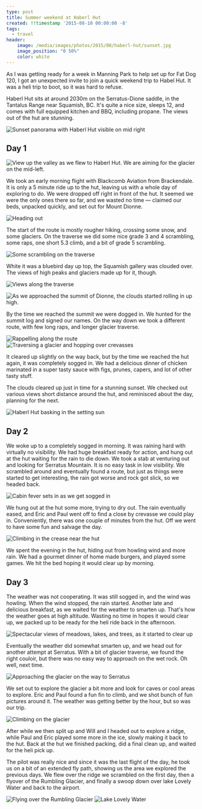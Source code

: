 ```yaml
---
type: post
title: Summer weekend at Haberl Hut
created: !!timestamp '2015-08-10 00:00:00 -8'
tags:
  - travel
header:
    image: /media/images/photos/2015/08/haberl-hut/sunset.jpg
    image_position: "0 50%"
    color: white
---
```

As I was getting ready for a week in Manning Park to help set up for Fat Dog 120, I got an unexpected invite to join a quick weekend trip to Habel Hut. It was a heli trip to boot, so it was hard to refuse.

Haberl Hut sits at around 2030m on the Serratus-Dione saddle, in the Tantalus Range near Squamish, BC. It's quite a nice size, sleeps 12, and comes with full equipped kitchen and BBQ, including propane. The views out of the hut are stunning.

![Sunset panorama with Haberl Hut visible on mid right][sunset]

## Day 1

![View up the valley as we flew to Haberl Hut. We are aiming for the glacier on the mid-left.][flight-in]

We took an early morning flight with Blackcomb Aviation from Brackendale. It is only a 5 minute ride up to the hut, leaving us with a whole day of exploring to do. We were dropped off right in front of the hut. It seemed we were the only ones there so far, and we wasted no time — claimed our beds, unpacked quickly, and set out for Mount Dionne.

![Heading out][setting-out]

The start of the route is mostly rougher hiking, crossing some snow, and some glaciers. On the traverse we did some nice grade 3 and 4 scrambling, some raps, one short 5.3 climb, and a bit of grade 5 scrambling.

![Some scrambling on the traverse][scrambles]

White it was a bluebird day up top, the Squamish gallery was clouded over. The views of high peaks and glaciers made up for it, though.

![Views along the traverse][views]

![As we approached the summit of Dionne, the clouds started rolling in up high.][approaching-summit]

By the time we reached the summit we were dogged in. We hunted for the summit log and signed our names. On the way down we took a different route, with few long raps, and longer glacier traverse.

![Rappelling along the route][raps]
![Traversing a glacier and hopping over crevasses][glacier]

It cleared up slightly on the way back, but by the time we reached the hut again, it was completely sogged in. We had a delicious dinner of chicken marinated in a super tasty sauce with figs, prunes, capers, and lot of other tasty stuff.

The clouds cleared up just in time for a stunning sunset. We checked out various views short distance around the hut, and reminisced about the day, planning for the next. 

![Haberl Hut basking in the setting sun][haberl-sunset]

## Day 2

We woke up to a completely sogged in morning. It was raining hard with virtually no visibility. We had huge breakfast ready for action, and hung out at the hut waiting for the rain to die down. We took a stab at venturing out and looking for Serratus Mountain. It is no easy task in low visibility. We scrambled around and eventually found a route, but just as things were started to get interesting, the rain got worse and rock got slick, so we headed back. 

![Cabin fever sets in as we get sogged in][sogged-out]

We hung out at the hut some more, trying to dry out. The rain eventually eased, and Eric and Paul went off to find a close by crevasse we could play in. Conveniently, there was one couple of minutes from the hut. Off we went to have some fun and salvage the day.

![Climbing in the crease near the hut][crevase-fun]

We spent the evening in the hut, hiding out from howling wind  and more rain. We had a gourmet dinner of home made burgers, and played some games. We hit the bed hoping it would clear up by morning.

## Day 3

The weather was not cooperating. It was still sogged in, and the wind was howling. When the wind stopped, the rain started. Another late and delicious breakfast, as we waited for the weather to smarten up. That's how the weather goes at high altitude. Wasting no time in hopes it would clear up, we packed up to be ready for the heli ride back in the afternoon.

![Spectacular views of meadows, lakes, and trees, as it started to clear up][clearing-up]

Eventually the weather did somewhat smarten up, and we head out for another attempt at Serratus. With a bit of glacier traverse, we found the right couloir, but there was no easy way to approach on the wet rock. Oh well, next time.

![Approaching the glacier on the way to Serratus][exploring-glaciers]

We set out to explore the glacier a bit more and look for  caves or cool areas to explore. Eric and Paul found a fun fin to climb, and we shot bunch of fun pictures around it. The weather was getting better by the hour, but so was our trip.

![Climbing on the glacier][climbing-glaciers]

After while we then split up and Will and I headed out to explore a ridge, while Paul and Eric played some more in the ice, slowly making it back to the hut. Back at the hut we finished packing, did a final clean up, and waited for the heli pick up.

The pilot was really nice and since it was the last flight of the day, he took us on a bit of an extended fly path, showing us the area we explored the previous days. We flew over the ridge we scrambled on the first day, then a flyover of the Rumbling Glacier, and finally a swoop down over lake Lovely Water and back to the airport.

![Flying over the Rumbling Glacier][rumbling-glacier]
![Lake Lovely Water][lake-lovely-water]

[sunset]: /media/images/photos/2015/08/haberl-hut/sunset.jpg
[flight-in]: /media/images/photos/2015/08/haberl-hut/flight-in.jpg
[scrambles]: /media/images/photos/2015/08/haberl-hut/scrambles.jpg
[views]: /media/images/photos/2015/08/haberl-hut/views.jpg
[approaching-summit]: /media/images/photos/2015/08/haberl-hut/approaching-summit.jpg
[raps]: /media/images/photos/2015/08/haberl-hut/raps.jpg
[setting-out]: /media/images/photos/2015/08/haberl-hut/setting-out.jpg
[approaching-summit]: /media/images/photos/2015/08/haberl-hut/approaching-summit.jpg
[haberl-sunset]: /media/images/photos/2015/08/haberl-hut/haberl-sunset.jpg
[glacier]: /media/images/photos/2015/08/haberl-hut/glacier.jpg
[sogged-out]: /media/images/photos/2015/08/haberl-hut/sogged-out.jpg
[crevase-fun]: /media/images/photos/2015/08/haberl-hut/crevase-fun.jpg
[clearing-up]: /media/images/photos/2015/08/haberl-hut/clearing-up.jpg
[lake-lovely-water]: /media/images/photos/2015/08/haberl-hut/lake-lovely-water.jpg
[exploring-glaciers]: /media/images/photos/2015/08/haberl-hut/exploring-glaciers.jpg
[climbing-glaciers]: /media/images/photos/2015/08/haberl-hut/climbing-glaciers.jpg
[rumbling-glacier]: /media/images/photos/2015/08/haberl-hut/rumbling-glacier.jpg

